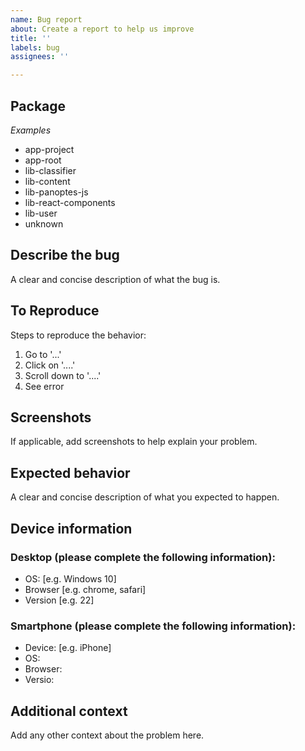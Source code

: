 ```yaml
---
name: Bug report
about: Create a report to help us improve
title: ''
labels: bug
assignees: ''

---
```


## Package
_Examples_
- app-project
- app-root
- lib-classifier
- lib-content
- lib-panoptes-js
- lib-react-components
- lib-user
- unknown

## Describe the bug
A clear and concise description of what the bug is.

## To Reproduce
Steps to reproduce the behavior:
1. Go to '...'
2. Click on '....'
3. Scroll down to '....'
4. See error

## Screenshots
If applicable, add screenshots to help explain your problem.

## Expected behavior
A clear and concise description of what you expected to happen.

## Device information
### Desktop (please complete the following information):
 - OS: [e.g. Windows 10]
 - Browser [e.g. chrome, safari]
 - Version [e.g. 22]

### Smartphone (please complete the following information):
 - Device: [e.g. iPhone]
 - OS:
 - Browser:
 - Versio:

## Additional context
Add any other context about the problem here.
